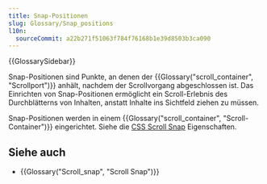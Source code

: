 ```yaml
---
title: Snap-Positionen
slug: Glossary/Snap_positions
l10n:
  sourceCommit: a22b271f51063f784f76168b1e39d8503b3ca090
---
```


{{GlossarySidebar}}

Snap-Positionen sind Punkte, an denen der {{Glossary("scroll_container", "Scrollport")}} anhält, nachdem der Scrollvorgang abgeschlossen ist. Das Einrichten von Snap-Positionen ermöglicht ein Scroll-Erlebnis des Durchblätterns von Inhalten, anstatt Inhalte ins Sichtfeld ziehen zu müssen.

Snap-Positionen werden in einem {{Glossary("scroll_container", "Scroll-Container")}} eingerichtet. Siehe die [CSS Scroll Snap](/de/docs/Web/CSS/CSS_scroll_snap) Eigenschaften.

## Siehe auch

- {{Glossary("Scroll_snap", "Scroll Snap")}}
